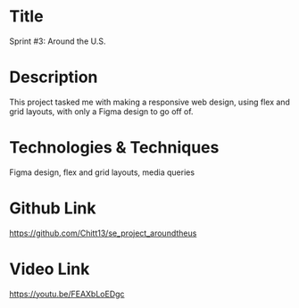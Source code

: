 # Title

Sprint #3: Around the U.S.

# Description

This project tasked me with making a responsive web design, using flex and grid layouts, with only a Figma design to go off of.

# Technologies & Techniques

Figma design, flex and grid layouts, media queries

# Github Link

https://github.com/Chitt13/se_project_aroundtheus

# Video Link

https://youtu.be/FEAXbLoEDgc
